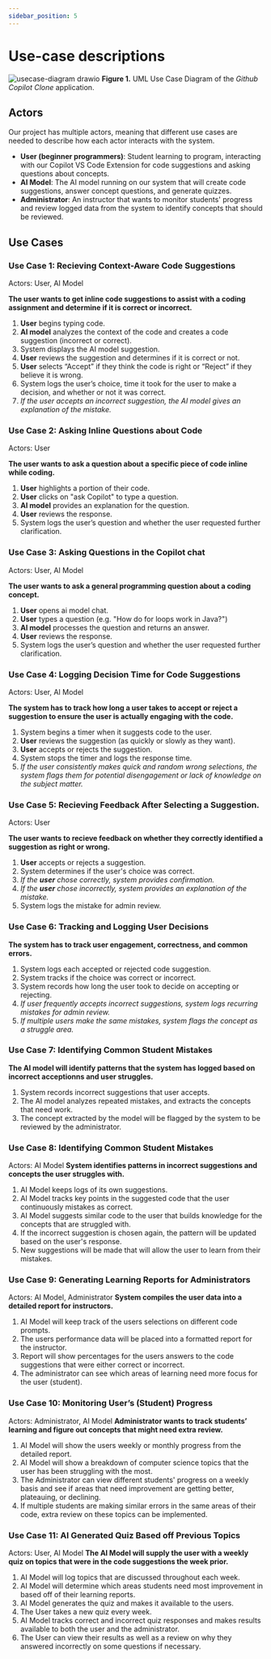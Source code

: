 ```yaml
---
sidebar_position: 5
---
```


# Use-case descriptions

![usecase-diagram drawio](https://github.com/user-attachments/assets/86431fe1-9930-4664-9f82-1886c0415d87)
**Figure 1.** UML Use Case Diagram of the *Github Copilot Clone* application.

## Actors
Our project has multiple actors, meaning that different use cases are needed to describe how each actor interacts with the system. 

* **User (beginner programmers)**: Student learning to program, interacting with our Copilot VS Code Extension for code suggestions and asking questions about concepts. 
* **AI Model**: The AI model running on our system that will create code suggestions, answer concept questions, and generate quizzes. 
* **Administrator**: An instructor that wants to monitor students' progress and review logged data from the system to identify concepts that should be reviewed. 

## Use Cases

### Use Case 1: Recieving Context-Aware Code Suggestions

Actors: User, AI Model

**The user wants to get inline code suggestions to assist with a coding assignment and determine if it is correct or incorrect.**

1. **User** begins typing code.
2. **AI model** analyzes the context of the code and creates a code suggestion (incorrect or correct).
3. System displays the AI model suggestion.  
4. **User** reviews the suggestion and determines if it is correct or not. 
5. **User** selects “Accept” if they think the code is right or “Reject” if they believe it is wrong.
6. System logs the user’s choice, time it took for the user to make a decision, and whether or not it was correct. 
7. *If the user accepts an incorrect suggestion, the AI model gives an explanation of the mistake.*

### Use Case 2: Asking Inline Questions about Code

Actors: User

**The user wants to ask a question about a specific piece of code inline while coding.**

1. **User** highlights a portion of their code.
2. **User** clicks on "ask Copilot" to type a question. 
3. **AI model** provides an explanation for the question. 
4. **User** reviews the response.
5. System logs the user’s question and whether the user requested further clarification. 

### Use Case 3: Asking Questions in the Copilot chat

Actors: User, AI Model

**The user wants to ask a general programming question about a coding concept.**

1. **User** opens ai model chat. 
2. **User** types a question (e.g. "How do for loops work in Java?")
3. **AI model** processes the question and returns an answer.
4. **User** reviews the response.
5. System logs the user’s question and whether the user requested further clarification. 

### Use Case 4: Logging Decision Time for Code Suggestions

Actors: User, AI Model

**The system has to track how long a user takes to accept or reject a suggestion to ensure the user is actually engaging with the code.**

1. System begins a timer when it suggests code to the user.  
2. **User** reviews the suggestion (as quickly or slowly as they want).
3. **User** accepts or rejects the suggestion. 
4. System stops the timer and logs the response time.
5. *If the user consistently makes quick and random wrong selections, the system flags them for potential disengagement or lack of knowledge on the subject matter.*


### Use Case 5: Recieving Feedback After Selecting a Suggestion. 

Actors: User

**The user wants to recieve feedback on whether they correctly identified a suggestion as right or wrong.**

1. **User** accepts or rejects a suggestion.   
2. System determines if the user's choice was correct. 
3. *If the **user** chose correctly, system provides confirmation.*
4. *If the **user** chose incorrectly, system provides an explanation of the mistake.* 
5. System logs the mistake for admin review. 

### Use Case 6: Tracking and Logging User Decisions

**The system has to track user engagement, correctness, and common errors.**

1. System logs each accepted or rejected code suggestion. 
2. System tracks if the choice was correct or incorrect.
3. System records how long the user took to decide on accepting or rejecting. 
4. *If user frequently accepts incorrect suggestions, system logs recurring mistakes for admin review.*
5. *If multiple users make the same mistakes, system flags the concept as a struggle area.*

### Use Case 7: Identifying Common Student Mistakes

**The AI model will identify patterns that the system has logged based on incorrect acceptionns and user struggles.** 

1. System records incorrect suggestions that user accepts. 
2. The AI model analyzes repeated mistakes, and extracts the concepts that need work. 
3. The concept extracted by the model will be flagged by the system to be reviewed by the administrator.

### Use Case 8: Identifying Common Student Mistakes 

Actors: AI Model 
**System identifies patterns in incorrect suggestions and concepts the user struggles with.** 

1. AI Model keeps logs of its own suggestions.  
2. AI Model tracks key points in the suggested code that the user continuously mistakes as correct.  
3. AI Model suggests similar code to the user that builds knowledge for the concepts that are struggled with.  
4. If the incorrect suggestion is chosen again, the pattern will be updated based on the user's response.  
5. New suggestions will be made that will allow the user to learn from their mistakes.  

### Use Case 9: Generating Learning Reports for Administrators

Actors: AI Model, Administrator
**System compiles the user data into a detailed report for instructors.** 

1. AI Model will keep track of the users selections on different code prompts.  
2. The users performance data will be placed into a formatted report for the instructor.  
3. Report will show percentages for the users answers to the code suggestions that were either correct or incorrect.  
4. The administrator can see which areas of learning need more focus for the user (student).  

### Use Case 10: Monitoring User’s (Student) Progress

Actors: Administrator, AI Model 
**Administrator wants to track students’ learning and figure out concepts that might need extra review.**

1. AI Model will show the users weekly or monthly progress from the detailed report.  
2. AI Model will show a breakdown of computer science topics that the user has been struggling with the most.  
3. The Administrator can view different students' progress on a weekly basis and see if areas that need improvement are getting better, plateauing, or declining.  
4. If multiple students are making similar errors in the same areas of their code, extra review on these topics can be implemented.  

### Use Case 11: AI Generated Quiz Based off Previous Topics

Actors: User, AI Model
**The AI Model will supply the user with a weekly quiz on topics that were in the code suggestions the week prior.**  

1. AI Model will log topics that are discussed throughout each week.  
2. AI Model will determine which areas students need most improvement in based off of their learning reports.  
3. AI Model generates the quiz and makes it available to the users.  
4. The User takes a new quiz every week.  
5. AI Model tracks correct and incorrect quiz responses and makes results available to both the user and the administrator.  
6. The User can view their results as well as a review on why they answered incorrectly on some questions if necessary.  

